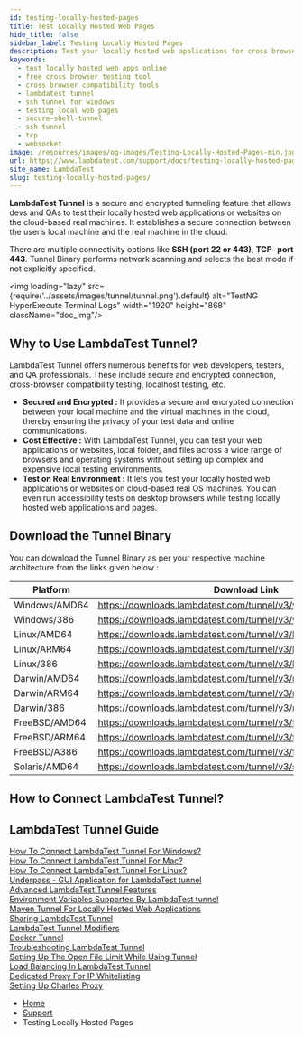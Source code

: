 ```yaml
---
id: testing-locally-hosted-pages
title: Test Locally Hosted Web Pages
hide_title: false
sidebar_label: Testing Locally Hosted Pages
description: Test your locally hosted web applications for cross browser compatibility across 10000+ browser and OS combinations with LambdaTest.
keywords:
  - test locally hosted web apps online
  - free cross browser testing tool
  - cross browser compatibility tools
  - lambdatest tunnel
  - ssh tunnel for windows
  - testing local web pages
  - secure-shell-tunnel
  - ssh tunnel
  - tcp
  - websocket
image: /resources/images/og-images/Testing-Locally-Hosted-Pages-min.jpg
url: https://www.lambdatest.com/support/docs/testing-locally-hosted-pages/
site_name: LambdaTest
slug: testing-locally-hosted-pages/
---
```


<script type="application/ld+json"
      dangerouslySetInnerHTML={{ __html: JSON.stringify({
       "@context": "https://schema.org",
        "@type": "BreadcrumbList",
        "itemListElement": [{
          "@type": "ListItem",
          "position": 1,
          "name": "LambdaTest",
          "item": "https://www.lambdatest.com"
        },{
          "@type": "ListItem",
          "position": 2,
          "name": "Support",
          "item": "https://www.lambdatest.com/support/docs/"
        },{
          "@type": "ListItem",
          "position": 3,
          "name": "Docker Tunnel",
          "item": "https://www.lambdatest.com/support/docs/testing-locally-hosted-pages/"
        }]
      })
    }}
></script>
**LambdaTest Tunnel** is a secure and encrypted tunneling feature that allows devs and QAs to test their locally hosted web applications or websites on the cloud-based real machines. It establishes a secure connection between the user’s local machine and the real machine in the cloud.

There are multiple connectivity options like **SSH (port 22 or 443)**, **TCP- port 443**. Tunnel Binary performs network scanning and selects the best mode if not explicitly specified.

<img loading="lazy" src={require('../assets/images/tunnel/tunnel.png').default} alt="TestNG HyperExecute Terminal Logs"  width="1920" height="868" className="doc_img"/>

## Why to Use LambdaTest Tunnel?

LambdaTest Tunnel offers numerous benefits for web developers, testers, and QA professionals. These include secure and encrypted connection, cross-browser compatibility testing, localhost testing, etc.

- **Secured and Encrypted :** It provides a secure and encrypted connection between your local machine and the virtual machines in the cloud, thereby ensuring the privacy of your test data and online communications.
- **Cost Effective :** With LambdaTest Tunnel, you can test your web applications or websites, local folder, and files across a wide range of browsers and operating systems without setting up complex and expensive local testing environments.
- **Test on Real Environment :** It lets you test your locally hosted web applications or websites on cloud-based real OS machines. You can even run accessibility tests on desktop browsers while testing locally hosted web applications and pages.

## Download the Tunnel Binary
You can download the Tunnel Binary as per your respective machine architecture from the links given below :

| Platform | Download Link |
|----------|---------------|
| Windows/AMD64 | https://downloads.lambdatest.com/tunnel/v3/windows/amd64/LT.exe |
| Windows/386 | https://downloads.lambdatest.com/tunnel/v3/windows/386/LT.exe | 
| Linux/AMD64 | https://downloads.lambdatest.com/tunnel/v3/linux/amd64/LT |
| Linux/ARM64 | https://downloads.lambdatest.com/tunnel/v3/linux/arm64/LT |
| Linux/386 | https://downloads.lambdatest.com/tunnel/v3/linux/386/LT |
| Darwin/AMD64 | https://downloads.lambdatest.com/tunnel/v3/mac/amd64/LT |
| Darwin/ARM64 | https://downloads.lambdatest.com/tunnel/v3/mac/arm64/LT |
| Darwin/386 | https://downloads.lambdatest.com/tunnel/v3/mac/386/LT |
| FreeBSD/AMD64 | https://downloads.lambdatest.com/tunnel/v3/freebsd/amd64/LT |
| FreeBSD/ARM64 | https://downloads.lambdatest.com/tunnel/v3/freebsd/arm64/LT| 
| FreeBSD/A386 | https://downloads.lambdatest.com/tunnel/v3/freebsd/386/LT |
| Solaris/AMD64 | https://downloads.lambdatest.com/tunnel/v3/solaris/amd64/LT |

## How to Connect LambdaTest Tunnel?

<div className="ytframe"> 
<div className="youtube" data-embed="1B27vRreyKU">
    <div className="play-button"></div>
</div>
</div>

## LambdaTest Tunnel Guide

<div className="download_btn mb-10"> <a href="/support/docs/local-testing-windows/">How To Connect LambdaTest Tunnel For Windows?</a></div>

<div className="download_btn mb-10"> <a href="/support/docs/local-testing-macos/">How To Connect LambdaTest Tunnel For Mac?</a></div>

<div className="download_btn mb-10"> <a href="/support/docs/local-testing-linux/">How To Connect LambdaTest Tunnel For Linux?</a></div>

<div className="download_btn mb-10"> <a href="/support/docs/underpass-tunnel-application/">Underpass - GUI Application for LambdaTest tunnel</a></div>

<div className="download_btn mb-10"> <a href="/support/docs/advanced-tunnel-features/">Advanced LambdaTest Tunnel Features</a></div>

<div className="download_btn mb-10"> <a href="/support/docs/environment-variables-supported-by-lambda-tunnel/">Environment Variables Supported By LambdaTest tunnel</a></div>

<div className="download_btn mb-10"> <a href="/support/docs/maven-tunnel-for-locally-hosted-web-applications/">Maven Tunnel For Locally Hosted Web Applications</a></div>

<div className="download_btn mb-10"> <a href="/support/docs/sharing-lambda-tunnel/">Sharing LambdaTest Tunnel</a></div>

<div className="download_btn mb-10"> <a href="/support/docs/lambda-tunnel-modifiers/">LambdaTest Tunnel Modifiers</a></div>

<div className="download_btn mb-10"> <a href="/support/docs/docker-tunnel/">Docker Tunnel</a></div>

<div className="download_btn mb-10"> <a href="/support/docs/troubleshooting-lambda-tunnel/">Troubleshooting LambdaTest Tunnel</a></div>

<div className="download_btn mb-10"> <a href="/support/docs/how-to-set-the-open-file-limit-while-using-tunnel/">Setting Up The Open File Limit While Using Tunnel</a></div>

<div className="download_btn mb-10"> <a href="/support/docs/load-balancing-in-lambda-tunnel/">Load Balancing In LambdaTest Tunnel</a></div>

<div className="download_btn mb-10"> <a href="/support/docs/dedicated-proxy/">Dedicated Proxy For IP Whitelisting</a></div>

<div className="download_btn mb-10"> <a href="/support/docs/charles-proxy/">Setting Up Charles Proxy</a></div>


<nav aria-label="breadcrumbs">
  <ul className="breadcrumbs">
    <li className="breadcrumbs__item">
      <a className="breadcrumbs__link" href="https://www.lambdatest.com">
        Home
      </a>
    </li>
    <li className="breadcrumbs__item">
      <a className="breadcrumbs__link" target="_self" href="https://www.lambdatest.com/support/docs/">
        Support
      </a>
    </li>
    <li className="breadcrumbs__item breadcrumbs__item--active">
      <span className="breadcrumbs__link">
        Testing Locally Hosted Pages
      </span>
    </li>
  </ul>
</nav>
